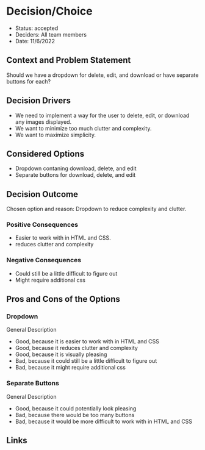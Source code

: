 # Decision/Choice
- Status: accepted
- Deciders: All team members
- Date: 11/6/2022

## Context and Problem Statement
Should we have a dropdown for delete, edit, and download or have separate buttons for each?

## Decision Drivers
- We need to implement a way for the user to delete, edit, or download any images displayed.
- We want to minimize too much clutter and complexity.
- We want to maximize simplicity.

## Considered Options
- Dropdown contaning download, delete, and edit
- Separate buttons for download, delete, and edit

## Decision Outcome
Chosen option and reason: Dropdown to reduce complexity and clutter. 

### Positive Consequences <!-- optional -->
- Easier to work with in HTML and CSS.
- reduces clutter and complexity

### Negative Consequences <!-- optional -->
- Could still be a little difficult to figure out
- Might require additional css

## Pros and Cons of the Options <!-- optional -->

### Dropdown
General Description <!-- optional -->
- Good, because it is easier to work with in HTML and CSS
- Good, because it reduces clutter and complexity
- Good, because it is visually pleasing
- Bad, because it could still be a little difficult to figure out
- Bad, because it might require additional css

### Separate Buttons
General Description <!-- optional -->
- Good, because it could potentially look pleasing
- Bad, because there would be too many buttons
- Bad, because it would be more difficult to work with in HTML and CSS

## Links 
